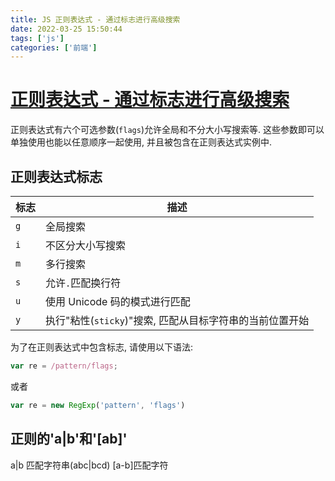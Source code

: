 ```yaml
---
title: JS 正则表达式 - 通过标志进行高级搜索
date: 2022-03-25 15:50:44
tags: ['js']
categories: ['前端']
---
```


# [正则表达式 - 通过标志进行高级搜索](https://developer.mozilla.org/zh-CN/docs/Web/JavaScript/Guide/Regular_Expressions#%E9%80%9A%E8%BF%87%E6%A0%87%E5%BF%97%E8%BF%9B%E8%A1%8C%E9%AB%98%E7%BA%A7%E6%90%9C%E7%B4%A2)

正则表达式有六个可选参数(`flags`)允许全局和不分大小写搜索等. 这些参数即可以单独使用也能以任意顺序一起使用, 并且被包含在正则表达式实例中.

## 正则表达式标志

| 标志 | 描述                                                     |
| ---- | -------------------------------------------------------- |
| `g`  | 全局搜索                                                 |
| `i`  | 不区分大小写搜索                                         |
| `m`  | 多行搜索                                                 |
| `s`  | 允许`.`匹配换行符                                        |
| `u`  | 使用 Unicode 码的模式进行匹配                            |
| `y`  | 执行"粘性(`sticky`)"搜索, 匹配从目标字符串的当前位置开始 |

为了在正则表达式中包含标志, 请使用以下语法:

```js
var re = /pattern/flags;
```

或者

```js
var re = new RegExp('pattern', 'flags')
```

## 正则的'a|b'和'[ab]'

a|b 匹配字符串(abc|bcd)
[a-b]匹配字符
